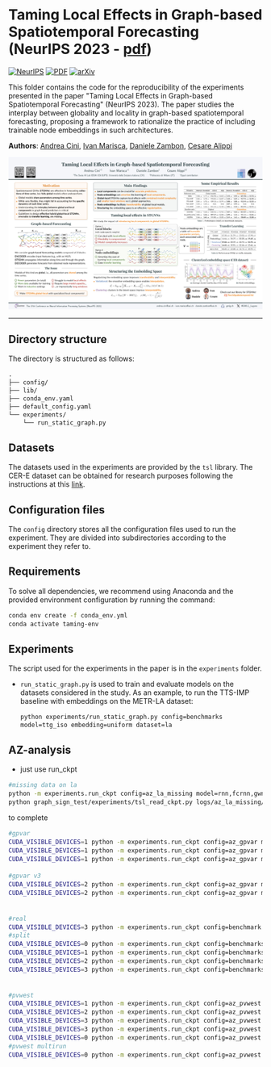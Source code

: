 # Taming Local Effects in Graph-based Spatiotemporal Forecasting (NeurIPS 2023 - [pdf](https://arxiv.org/pdf/2302.04071.pdf))

[![NeurIPS](https://img.shields.io/badge/NeurIPS-2023-blue.svg?style=flat-square)](https://neurips.cc/virtual/2023/poster/70034)
[![PDF](https://img.shields.io/badge/%E2%87%A9-PDF-orange.svg?style=flat-square)](https://arxiv.org/pdf/2302.04071.pdf)
[![arXiv](https://img.shields.io/badge/arXiv-2302.04071-b31b1b.svg?style=flat-square)](https://arxiv.org/abs/2302.04071)

This folder contains the code for the reproducibility of the experiments presented in the paper "Taming Local Effects in Graph-based Spatiotemporal Forecasting" (NeurIPS 2023). The paper studies the interplay between globality and locality in graph-based spatiotemporal forecasting, proposing a framework to rationalize the practice of including trainable node embeddings in such architectures.

**Authors**: [Andrea Cini](https://andreacini.github.io/), [Ivan Marisca](https://marshka.github.io/), [Daniele Zambon](https://dzambon.github.io/), [Cesare Alippi](https://alippi.faculty.polimi.it/)

<div align=center>
	<img src='./poster_neurips23_small.jpg' alt='Poster of "Taming Local Effects in Graph-based Spatiotemporal Forecasting" (NeurIPS 2023).'/>
</div>

---

## Directory structure

The directory is structured as follows:

```
.
├── config/
├── lib/
├── conda_env.yaml
├── default_config.yaml
└── experiments/
    └── run_static_graph.py

```

## Datasets

The datasets used in the experiments are provided by the `tsl` library. The CER-E dataset can be obtained for research purposes following the instructions at this [link](https://www.ucd.ie/issda/data/commissionforenergyregulationcer/).

## Configuration files

The `config` directory stores all the configuration files used to run the experiment. They are divided into subdirectories according to the experiment they refer to.

## Requirements

To solve all dependencies, we recommend using Anaconda and the provided environment configuration by running the command:

```bash
conda env create -f conda_env.yml
conda activate taming-env
```

## Experiments

The script used for the experiments in the paper is in the `experiments` folder.

* `run_static_graph.py` is used to train and evaluate models on the datasets considered in the study. As an example, to run the TTS-IMP baseline with embeddings on the METR-LA dataset:

	```
	python experiments/run_static_graph.py config=benchmarks model=ttg_iso embedding=uniform dataset=la 
	```


## AZ-analysis

- just use run_ckpt
```bash
#missing data on la
python -m experiments.run_ckpt config=az_la_missing model=rnn,fcrnn,gwnet,dcrnn,agcrn embedding=none dataset=la --multirun
python graph_sign_test/experiments/tsl_read_ckpt.py logs/az_la_missing/az_la_missing.yaml
```


to complete
```bash
#gpvar
CUDA_VISIBLE_DEVICES=1 python -m experiments.run_ckpt config=az_gpvar model=rnn,ttg_iso embedding=none,uniform dataset=gpvar --multirun
CUDA_VISIBLE_DEVICES=1 python -m experiments.run_ckpt config=az_gpvar model=rnn,ttg_iso embedding=none,uniform dataset=lcgpvar --multirun
CUDA_VISIBLE_DEVICES=1 python -m experiments.run_ckpt config=az_gpvar model=rnn,ttg_iso embedding=none,uniform dataset=lgpvar --multirun

#gpvar v3
CUDA_VISIBLE_DEVICES=2 python -m experiments.run_ckpt config=az_gpvar model=rnn,ttg_iso embedding=none,uniform dataset=gpvar,lcgpvar,lgpvar --multirun
CUDA_VISIBLE_DEVICES=2 python -m experiments.run_ckpt config=az_gpvar model=local_rnn embedding=none dataset=gpvar,lcgpvar,lgpvar --multirun


#real
CUDA_VISIBLE_DEVICES=3 python -m experiments.run_ckpt config=benchmark ++tag=az-real-jan25 model=rnn,ttg_iso,dcrnn,agcrn,gwnet embedding=none dataset=bay,air,elergone,pvwest --multirun
#split
CUDA_VISIBLE_DEVICES=0 python -m experiments.run_ckpt config=benchmarks ++tags=az-real-jan25 embedding=none dataset=bay,air,elergone,pvwest model=rnn,ttg_iso --multirun
CUDA_VISIBLE_DEVICES=1 python -m experiments.run_ckpt config=benchmarks ++tags=az-real-jan25 embedding=none dataset=bay,air,elergone,pvwest model=dcrnn --multirun
CUDA_VISIBLE_DEVICES=2 python -m experiments.run_ckpt config=benchmarks ++tags=az-real-jan25 embedding=none dataset=bay,air,elergone,pvwest model=agcrn --multirun
CUDA_VISIBLE_DEVICES=3 python -m experiments.run_ckpt config=benchmarks ++tags=az-real-jan25 embedding=none dataset=bay,air,elergone,pvwest model=gwnet --multirun


#pvwest
CUDA_VISIBLE_DEVICES=1 python -m experiments.run_ckpt config=az_pvwest dataset=pvwest add_exogenous=false dataset.hparams.mask_zeros=false az_analysis.use_mask=false
CUDA_VISIBLE_DEVICES=2 python -m experiments.run_ckpt config=az_pvwest dataset=pvwest add_exogenous=true dataset.hparams.mask_zeros=false az_analysis.use_mask=false
CUDA_VISIBLE_DEVICES=3 python -m experiments.run_ckpt config=az_pvwest dataset=pvwest add_exogenous=true dataset.hparams.mask_zeros=true az_analysis.use_mask=false
CUDA_VISIBLE_DEVICES=3 python -m experiments.run_ckpt config=az_pvwest dataset=pvwest add_exogenous=true dataset.hparams.mask_zeros=true az_analysis.use_mask=true
CUDA_VISIBLE_DEVICES=0 python -m experiments.run_ckpt config=az_pvwest dataset=pvwest add_exogenous=false dataset.hparams.mask_zeros=true az_analysis.use_mask=true
#pvwest multirun
CUDA_VISIBLE_DEVICES=0 python -m experiments.run_ckpt config=az_pvwest dataset=pvwest add_exogenous=true,false dataset.hparams.mask_zeros=true,false scale_target=true,false --multirun
```